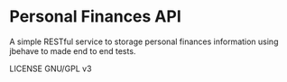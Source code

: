 # Personal Finances API
A simple RESTful service to storage personal finances information using jbehave to made end to end tests.

LICENSE GNU/GPL v3
